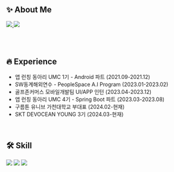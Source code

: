 ## ✨ About Me
<a href="https://usiny.notion.site/Yooshin-Kim-9b275fee8ef6485e85863684476d2b23" > 
  <img src="https://img.shields.io/badge/Portfolio-3b5534?style=flat&logo=notion&logoColor=white"/>
</a>
<a href="https://lamerry.tistory.com" > 
  <img src="https://img.shields.io/badge/Blog-dbead5?style=flat&logo=tistory&logoColor=white"/>
</a>

<br/><br/>

## 🔥 Experience 
- 앱 런칭 동아리 UMC 1기 - Android 파트 (2021.09-2021.12)
- SW동계해외연수 - PeopleSpace A.I Program (2023.01-2023.02)
- 골프존커머스 모바일개발팀 UI/APP 인턴 (2023.04-2023.12)
- 앱 런칭 동아리 UMC 4기 - Spring Boot 파트 (2023.03-2023.08)
- 구름톤 유니브 가천대학교 부대표 (2024.02-현재)
- SKT DEVOCEAN YOUNG 3기 (2024.03-현재)

<br/>

## 🛠️ Skill
<img src="https://img.shields.io/badge/vue-4FC08D?style=for-the-badge&logo=vuedotjs&logoColor=white"> <img src="https://img.shields.io/badge/Android-3DDC84?style=for-the-badge&logo=Android&logoColor=white"> <img src="https://img.shields.io/badge/React-61DAFB?style=for-the-badge&logo=react&logoColor=white"> 
